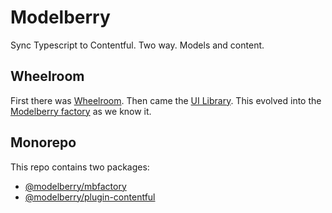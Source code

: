 # Modelberry

Sync Typescript to Contentful. Two way. Models and content.

## Wheelroom

First there was [Wheelroom](https://github.com/wheelroom/wheelroom). Then came the [UI Library](https://blue.modelberry.com). This evolved into the [Modelberry factory](https://www.modelberry.com) as we know it.

## Monorepo

This repo contains two packages:

- [@modelberry/mbfactory](https://github.com/modelberry/factory/tree/main/packages/mbfactory)
- [@modelberry/plugin-contentful](https://github.com/modelberry/factory/tree/main/packages/plugin-contentful)
